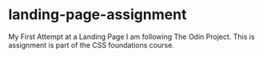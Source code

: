# landing-page-assignment
My First Attempt at a Landing Page
I am following The Odin Project. This is assignment is part of the CSS foundations course. 
